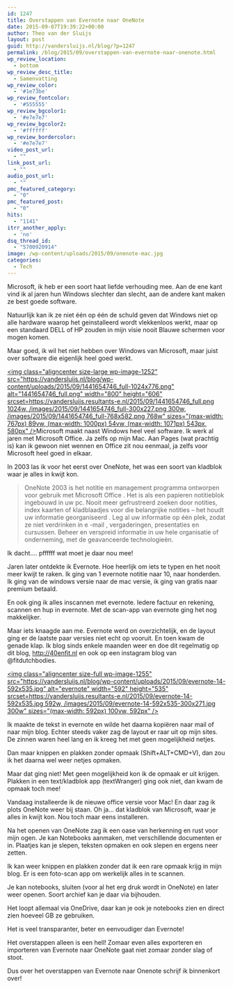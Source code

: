 ```yaml
---
id: 1247
title: Overstappen van Evernote naar OneNote
date: 2015-09-07T19:39:22+00:00
author: Theo van der Sluijs
layout: post
guid: http://vandersluijs.nl/blog/?p=1247
permalink: /blog/2015/09/overstappen-van-evernote-naar-onenote.html
wp_review_location:
  - bottom
wp_review_desc_title:
  - Samenvatting
wp_review_color:
  - '#1e73be'
wp_review_fontcolor:
  - '#555555'
wp_review_bgcolor1:
  - '#e7e7e7'
wp_review_bgcolor2:
  - '#ffffff'
wp_review_bordercolor:
  - '#e7e7e7'
video_post_url:
  - ""
link_post_url:
  - ""
audio_post_url:
  - ""
pmc_featured_category:
  - "0"
pmc_featured_post:
  - "0"
hits:
  - "1141"
itrr_another_apply:
  - 'no'
dsq_thread_id:
  - "5700920914"
image: /wp-content/uploads/2015/09/onenote-mac.jpg
categories:
  - Tech
---
```

Microsoft, ik heb er een soort haat liefde verhouding mee. Aan de ene kant vind ik al jaren hun Windows slechter dan slecht, aan de andere kant maken ze best goede software.

Natuurlijk kan ik ze niet één op één de schuld geven dat Windows niet op alle hardware waarop het geinstalleerd wordt vlekkenloos werkt, maar op een standaard DELL of HP zouden in mijn visie nooit Blauwe schermen voor mogen komen.

Maar goed, ik wil het niet hebben over Windows van Microsoft, maar juist over software die eigenlijk heel goed werkt.

<!--more-->

[<img class="aligncenter size-large wp-image-1252" src="https://vandersluijs.nl/blog/wp-content/uploads/2015/09/1441654746_full-1024x776.png" alt="1441654746_full.png" width="800" height="606" srcset=https://vandersluijs.resultants-e.nl/2015/09/1441654746_full.png 1024w, /images/2015/09/1441654746_full-300x227.png 300w, /images/2015/09/1441654746_full-768x582.png 768w" sizes="(max-width: 767px) 89vw, (max-width: 1000px) 54vw, (max-width: 1071px) 543px, 580px" />](https://vandersluijs.nl/blog/wp-content/uploads/2015/09/1441654746_full.png)Microsoft maakt naast Windows heel veel software. Ik werk al jaren met Microsoft Office. Ja zelfs op mijn Mac. Aan Pages (wat prachtig is) kan ik gewoon niet wennen en Office zit nou eenmaal, ja zelfs voor Microsoft heel goed in elkaar.

In 2003 las ik voor het eerst over OneNote, het was een soort van kladblok waar je alles in kwijt kon.

> OneNote 2003 is het notitie en management programma ontworpen voor gebruik met Microsoft Office . Het is als een papieren notitieblok ingebouwd in uw pc. Nooit meer gefrustreerd zoeken door notities, index kaarten of kladblaadjes voor die belangrijke notities &#8211; het houdt uw informatie georganiseerd . Leg al uw informatie op één plek, zodat ze niet verdrinken in e -mail , vergaderingen, presentaties en cursussen. Beheer en verspreid informatie in uw hele organisatie of onderneming, met de geavanceerde technologieën.

Ik dacht…. pffffff wat moet je daar nou mee!

Jaren later ontdekte ik Evernote. Hoe heerlijk om iets te typen en het nooit meer kwijt te raken. Ik ging van 1 evernote notitie naar 10, naar honderden. Ik ging van de windows versie naar de mac versie, ik ging van gratis naar premium betaald.

En ook ging ik alles inscannen met evernote. Iedere factuur en rekening, scannen en hup in evernote. Met de scan-app van evernote ging het nog makkelijker.

Maar iets knaagde aan me. Evernote werd on overzichtelijk, en de layout ging er de laatste paar versies niet echt op vooruit. En toen kwam de genade klap. Ik blog sinds enkele maanden weer en doe dit regelmatig op dit blog, <a href="http://40enfit.nl/" target="_blank">http://40enfit.nl</a> en ook op een instagram blog van @fitdutchbodies.

[<img class="aligncenter size-full wp-image-1255" src="https://vandersluijs.nl/blog/wp-content/uploads/2015/09/evernote-14-592x535.jpg" alt="evernote" width="592" height="535" srcset=https://vandersluijs.resultants-e.nl/2015/09/evernote-14-592x535.jpg 592w, /images/2015/09/evernote-14-592x535-300x271.jpg 300w" sizes="(max-width: 592px) 100vw, 592px" />](https://vandersluijs.nl/blog/wp-content/uploads/2015/09/evernote-14-592x535.jpg)
  
Ik maakte de tekst in evernote en wilde het daarna kopiëren naar mail of naar mijn blog. Echter steeds vaker zag de layout er raar uit op mijn sites. De zinnen waren heel lang en ik kreeg het met geen mogelijkheid netjes.

Dan maar knippen en plakken zonder opmaak (Shift+ALT+CMD+V), dan zou ik het daarna wel weer netjes opmaken.

Maar dat ging niet! Met geen mogelijkheid kon ik de opmaak er uit krijgen. Plakken in een text/kladblok app (textWranger) ging ook niet, dan kwam de opmaak toch mee!

Vandaag installeerde ik de nieuwe office versie voor Mac! En daar zag ik plots OneNote weer bij staan. Oh ja… dat kladblok van Microsoft, waar je alles in kwijt kon. Nou toch maar eens installeren.

Na het openen van OneNote zag ik een oase van herkenning en rust voor mijn ogen. Je kan Notebooks aanmaken, met verschillende documenten er in. Plaatjes kan je slepen, teksten opmaken en ook slepen en ergens neer zetten.

Ik kan weer knippen en plakken zonder dat ik een rare opmaak krijg in mijn blog. Er is een foto-scan app om werkelijk alles in te scannen.

Je kan notebooks, sluiten (voor al het erg druk wordt in OneNote) en later weer openen. Soort archief kan je daar via bijhouden.

Het loopt allemaal via OneDrive, daar kan je ook je notebooks zien en direct zien hoeveel GB ze gebruiken.

Het is veel transparanter, beter en eenvoudiger dan Evernote!

Het overstappen alleen is een hell! Zomaar even alles exporteren en importeren van Evernote naar OneNote gaat niet zomaar zonder slag of stoot.

Dus over het overstappen van Evernote naar Onenote schrijf ik binnenkort over!